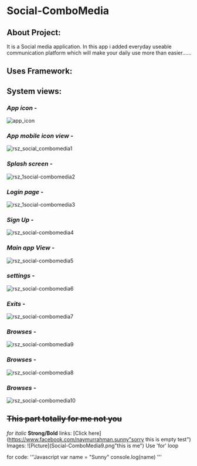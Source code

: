 # Social-ComboMedia

## About Project:
It is a Social media application. In this app i added everyday useable communication platform which will make your daily use more than easier......

## Uses Framework:

## **System views:**
### _App icon_ -
![app_icon](https://user-images.githubusercontent.com/59596434/95188410-2cca5300-07ee-11eb-87cd-aa678efa3b3b.png)

### _App mobile icon view_ -
![rsz_social_combomedia1](https://user-images.githubusercontent.com/59596434/95193949-6c953880-07f6-11eb-8b75-0f04bb3db867.png)

### _Splash screen_ -
![rsz_1social-combomedia2](https://user-images.githubusercontent.com/59596434/95194094-acf4b680-07f6-11eb-9ebf-5950dafe8d63.png)

### _Login page_ -
![rsz_1social-combomedia3](https://user-images.githubusercontent.com/59596434/95195052-d82bd580-07f7-11eb-82da-99573129ab56.png)

### _Sign Up_ -
![rsz_social-combomedia4](https://user-images.githubusercontent.com/59596434/95195429-54beb400-07f8-11eb-8730-06cd682efe89.png)

### _Main app View_ -
![rsz_social-combomedia5](https://user-images.githubusercontent.com/59596434/95195091-e4179780-07f7-11eb-9b68-877604bc031b.png)

### _settings_ -
![rsz_social-combomedia6](https://user-images.githubusercontent.com/59596434/95195093-e548c480-07f7-11eb-806f-648e687d9c43.png)

### _Exits_ -
![rsz_social-combomedia7](https://user-images.githubusercontent.com/59596434/95195095-e5e15b00-07f7-11eb-9f1e-dd452631068c.png)

### _Browses_ -
![rsz_social-combomedia9](https://user-images.githubusercontent.com/59596434/95195096-e679f180-07f7-11eb-8be0-344448c85c93.png)

### _Browses_ -
![rsz_social-combomedia8](https://user-images.githubusercontent.com/59596434/95196184-8d12c200-07f9-11eb-80ca-7b78daa7f991.png)

### _Browses_ -
![rsz_social-combomedia10](https://user-images.githubusercontent.com/59596434/95195118-eb3ea580-07f7-11eb-864b-0bd0ec7a54bb.png)







## ~~This part totally for me not you~~
_for italic_
**Strong/Bold**
links:
[Click here](https://www.facebook.com/naymurrahman.sunny"sorry this is empty test")
Images:
![Picture](Social-ComboMedia9.png"this is me")
Use 'for' loop

for code:
'''Javascript
  var name = "Sunny"
  console.log(name)
'''


